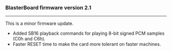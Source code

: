### BlasterBoard firmware version 2.1
---

This is a minor firmware update.

* Added SB16 playback commands for playing 8-bit signed PCM samples (C0h and C6h). 
* Faster RESET time to make the card more tolerant on faster machines.